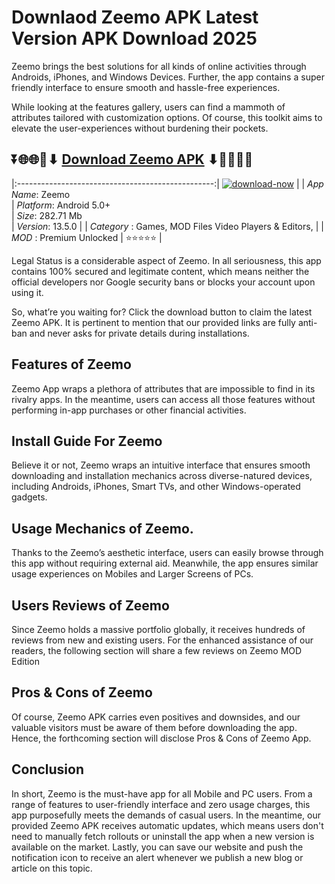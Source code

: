 # Downlaod Zeemo APK Latest Version APK Download 2025

Zeemo brings the best solutions for all kinds of online activities through Androids, iPhones, and Windows Devices. Further, the app contains a super friendly interface to ensure smooth and hassle-free experiences.

While looking at the features gallery, users can find a mammoth of attributes tailored with customization options. Of course, this toolkit aims to elevate the user-experiences without burdening their pockets.

## ⏬🌐🌐📌⬇ [Download Zeemo APK](https://newsloopy.com/zeemo-apk/) ⬇📌🌐🌐⏬

|:-------------------------------------------------:|
[![download-now](https://github.com/user-attachments/assets/22657e67-9d2d-46af-a41a-5d365d2ddc1f)](https://newsloopy.com/zeemo-apk/)  |
| *App Name*: Zeemo                     
| *Platform*: Android 5.0+                     
| *Size*: 282.71 Mb                                                  
| *Version*: 13.5.0    |
| *Category* : Games, MOD Files Video Players & Editors, |
| *MOD* : Premium Unlocked
| ⭐⭐⭐⭐⭐ |

Legal Status is a considerable aspect of Zeemo. In all seriousness, this app contains 100% secured and legitimate content, which means neither the official developers nor Google security bans or blocks your account upon using it. 

So, what’re you waiting for? Click the download button to claim the latest Zeemo APK. It is pertinent to mention that our provided links are fully anti-ban and never asks for private details during installations. 

## Features of Zeemo

Zeemo App wraps a plethora of attributes that are impossible to find in its rivalry apps. In the meantime, users can access all those features without performing in-app purchases or other financial activities.

## Install Guide For Zeemo

Believe it or not, Zeemo wraps an intuitive interface that ensures smooth downloading and installation mechanics across diverse-natured devices, including Androids, iPhones, Smart TVs, and other Windows-operated gadgets.

## Usage Mechanics of Zeemo. 

Thanks to the Zeemo’s aesthetic interface, users can easily browse through this app without requiring external aid. Meanwhile, the app ensures similar usage experiences on Mobiles and Larger Screens of PCs.

## Users Reviews of Zeemo

Since Zeemo holds a massive portfolio globally, it receives hundreds of reviews from new and existing users. For the enhanced assistance of our readers, the following section will share a few reviews on Zeemo MOD Edition

## Pros & Cons of Zeemo

Of course, Zeemo APK carries even positives and downsides, and our valuable visitors must be aware of them before downloading the app. Hence, the forthcoming section will disclose Pros & Cons of Zeemo App.

## Conclusion

In short, Zeemo is the must-have app for all Mobile and PC users. From a range of features to user-friendly interface and zero usage charges, this app purposefully meets the demands of casual users. In the meantime, our provided Zeemo APK receives automatic updates, which means users don't need to manually fetch rollouts or uninstall the app when a new version is available on the market. Lastly, you can save our website and push the notification icon to receive an alert whenever we publish a new blog or article on this topic. 
